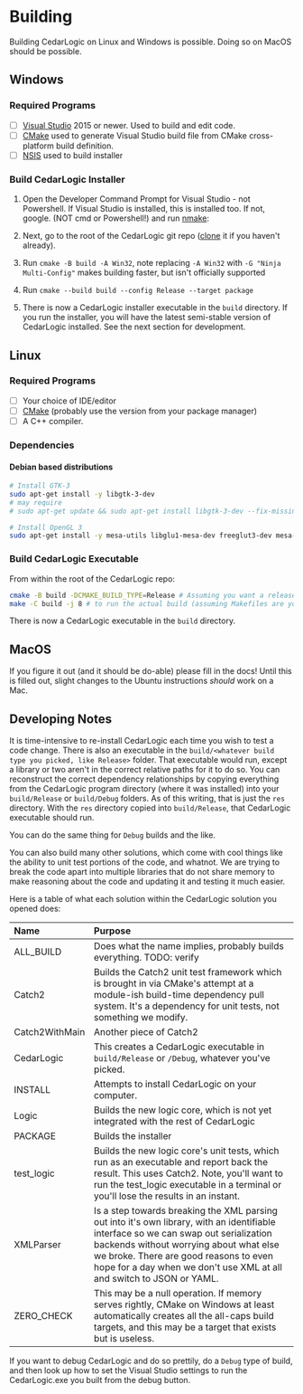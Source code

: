 # Building

Building CedarLogic on Linux and Windows is possible. Doing so on MacOS should be possible.

## Windows

### Required Programs

- [ ] [Visual Studio](https://visualstudio.microsoft.com/downloads/) 2015 or newer. Used to build and edit code.
- [ ] [CMake](https://cmake.org/download/) used to generate Visual Studio build file from CMake cross-platform build definition.
- [ ] [NSIS](https://nsis.sourceforge.io/Download) used to build installer

### Build CedarLogic Installer

1. Open the Developer Command Prompt for Visual Studio - not Powershell. If Visual Studio is installed, this is installed too. If not, google.
(NOT cmd or Powershell!) and run [nmake](https://docs.microsoft.com/en-us/cpp/build/reference/nmake-reference):

2. Next, go to the root of the CedarLogic git repo ([clone](https://www.git-scm.com/docs/git-clone) it if you haven't already).

3. Run `cmake -B build -A Win32`, note replacing `-A Win32` with `-G "Ninja Multi-Config"` makes building faster, but isn't officially supported

4. Run `cmake --build build --config Release --target package`

5. There is now a CedarLogic installer executable in the `build` directory. If you run the installer, you will have the latest semi-stable version of CedarLogic installed. See the next section for development.

## Linux

### Required Programs

- [ ] Your choice of IDE/editor
- [ ] [CMake](https://cmake.org/download/) (probably use the version from your package manager)
- [ ] A C++ compiler.

### Dependencies

#### Debian based distributions 

```bash
# Install GTK-3
sudo apt-get install -y libgtk-3-dev 
# may require
# sudo apt-get update && sudo apt-get install libgtk-3-dev --fix-missing

# Install OpenGL 3
sudo apt-get install -y mesa-utils libglu1-mesa-dev freeglut3-dev mesa-common-dev
```

### Build CedarLogic Executable

From within the root of the CedarLogic repo:

```bash
cmake -B build -DCMAKE_BUILD_TYPE=Release # Assuming you want a release build, could be debug
make -C build -j 8 # to run the actual build (assuming Makefiles are your default in the build chain) ( the -j 8 piece tells Make to multi-thread up to 8 threads)
```

There is now a CedarLogic executable in the `build` directory.

## MacOS

If you figure it out (and it should be do-able) please fill in the docs! Until this is filled out, slight changes to the Ubuntu instructions _should_ work on a Mac.

## Developing Notes

It is time-intensive to re-install CedarLogic each time you wish to test a code change. 
There is also an executable in the `build/<whatever build type you picked, like Release>`
folder. That executable would run, except a library or two aren't in the correct 
relative paths for it to do so. You can reconstruct the correct dependency relationships
by copying everything from the CedarLogic program directory (where it was installed) 
into your `build/Release` or `build/Debug` folders. As of this writing, that is just the
`res` directory. With the `res` directory copied into `build/Release`, that CedarLogic
executable should run.

You can do the same thing for `Debug` builds and the like.

You can also build many other solutions, which come with cool things like the ability 
to unit test portions of the code, and whatnot. We are trying to break the code apart
into multiple libraries that do not share memory to make reasoning about the code and
updating it and testing it much easier.

Here is a table of what each solution within the CedarLogic solution you opened does:

| Name | Purpose |
| :--- | :------ | 
| ALL_BUILD | Does what the name implies, probably builds everything. TODO: verify |
| Catch2 | Builds the Catch2 unit test framework which is brought in via CMake's attempt at a module-ish build-time dependency pull system. It's a dependency for unit tests, not something we modify. |
| Catch2WithMain | Another piece of Catch2 |
| CedarLogic | This creates a CedarLogic executable in `build/Release` or `/Debug`, whatever you've picked. |
| INSTALL | Attempts to install CedarLogic on your computer. |
| Logic | Builds the new logic core, which is not yet integrated with the rest of CedarLogic |
| PACKAGE | Builds the installer |
| test_logic | Builds the new logic core's unit tests, which run as an executable and report back the result. This uses Catch2. Note, you'll want to run the test_logic executable in a terminal or you'll lose the results in an instant. |
| XMLParser | Is a step towards breaking the XML parsing out into it's own library, with an identifiable interface so we can swap out serialization backends without worrying about what else we broke. There are good reasons to even hope for a day when we don't use XML at all and switch to JSON or YAML. |
| ZERO_CHECK | This may be a null operation. If memory serves rightly, CMake on Windows at least automatically creates all the all-caps build targets, and this may be a target that exists but is useless. |

If you want to debug CedarLogic and do so prettily, do a `Debug` type of build, and 
then look up how to set the Visual Studio settings to run the CedarLogic.exe you built
from the debug button.
